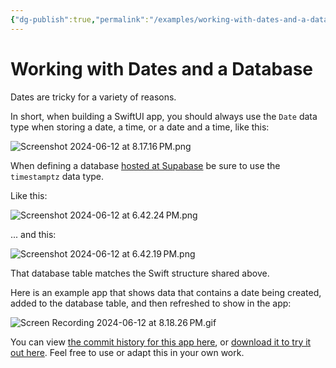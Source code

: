 ```yaml
---
{"dg-publish":true,"permalink":"/examples/working-with-dates-and-a-database/","dgHomeLink":true}
---
```


# Working with Dates and a Database

Dates are tricky for a variety of reasons.

In short, when building a SwiftUI app, you should always use the `Date` data type when storing a date, a time, or a date and a time, like this:

![Screenshot 2024-06-12 at 8.17.16 PM.png](/img/user/Media/Screenshot%202024-06-12%20at%208.17.16%E2%80%AFPM.png)

When defining a database [hosted at Supabase](https://supabase.com) be sure to use the `timestamptz` data type.

Like this:

![Screenshot 2024-06-12 at 6.42.24 PM.png](/img/user/Media/Screenshot%202024-06-12%20at%206.42.24%E2%80%AFPM.png)

... and this:

![Screenshot 2024-06-12 at 6.42.19 PM.png](/img/user/Media/Screenshot%202024-06-12%20at%206.42.19%E2%80%AFPM.png)

That database table matches the Swift structure shared above.

Here is an example app that shows data that contains a date being created, added to the database table, and then refreshed to show in the app:

![Screen Recording 2024-06-12 at 8.18.26 PM.gif](/img/user/Media/Screen%20Recording%202024-06-12%20at%208.18.26%E2%80%AFPM.gif)

You can view [the commit history for this app here](https://github.com/lcs-rgordon/DatesExample/commits/main/), or [download it to try it out here](https://github.com/lcs-rgordon/DatesExample/archive/refs/heads/main.zip). Feel free to use or adapt this in your own work.